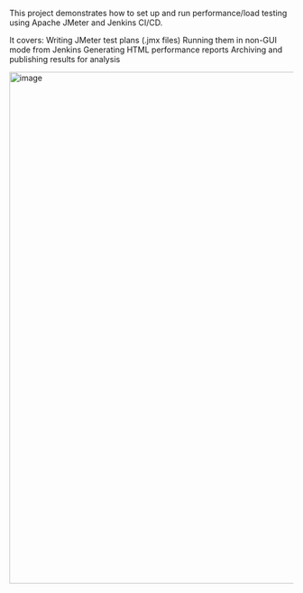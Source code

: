 This project demonstrates how to set up and run performance/load testing using Apache JMeter
 and Jenkins CI/CD.
 
It covers:
Writing JMeter test plans (.jmx files)
Running them in non-GUI mode from Jenkins
Generating HTML performance reports
Archiving and publishing results for analysis

<img width="1865" height="907" alt="image" src="https://github.com/user-attachments/assets/c885ddaf-ce1c-4948-9ce9-454a030bf53c" />
